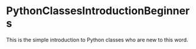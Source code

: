 # PythonClassesIntroductionBeginners
This is the simple introduction to Python classes who are new to this word. 
